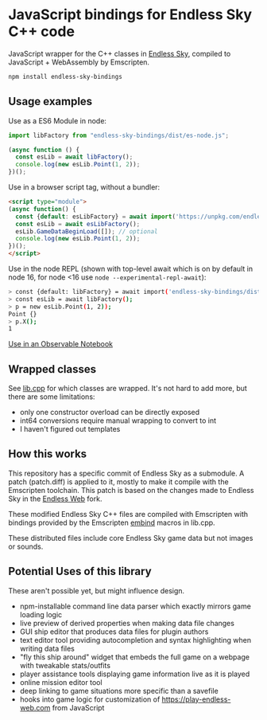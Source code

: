 # JavaScript bindings for Endless Sky C++ code

JavaScript wrapper for the C++ classes in [Endless Sky](https://github.com/endless-sky/endless-sky), compiled to JavaScript + WebAssembly by Emscripten.

```sh
npm install endless-sky-bindings
```


## Usage examples

Use as a ES6 Module in node:
```js
import libFactory from "endless-sky-bindings/dist/es-node.js";

(async function () {
  const esLib = await libFactory();
  console.log(new esLib.Point(1, 2));
})();
```

Use in a browser script tag, without a bundler:

```html
<script type="module">
(async function() {
  const {default: esLibFactory} = await import('https://unpkg.com/endless-sky-bindings/dist/es-web.mjs?module');
  const esLib = await esLibFactory();
  esLib.GameDataBeginLoad([]); // optional
  console.log(new esLib.Point(1, 2));
})();
</script>
```

Use in the node REPL (shown with top-level await which is on by default in node 16, for node <16 use `node --experimental-repl-await`):

```sh
> const {default: libFactory} = await import('endless-sky-bindings/dist/es-node.js');
> const esLib = await libFactory();
> p = new esLib.Point(1, 2));
Point {}
> p.X();
1
```

[Use in an Observable Notebook](https://observablehq.com/@ballingt/endless-sky-cpp-bindings)
 
## Wrapped classes

See [lib.cpp](./lib.cpp) for which classes are wrapped. It's not hard to add more, but there are some limitations:
* only one constructor overload can be directly exposed
* int64 conversions require manual wrapping to convert to int
* I haven't figured out templates

## How this works

This repository has a specific commit of Endless Sky as a submodule. A patch (patch.diff) is applied to it, mostly to make it compile with the Emscripten toolchain. This patch is based on the changes made to Endless Sky in the [Endless Web](https://github.com/thomasballinger/endless-web) fork.

These modified Endless Sky C++ files are compiled with Emscripten with bindings provided by the Emscripten [embind](https://emscripten.org/docs/porting/connecting_cpp_and_javascript/embind.html) macros in lib.cpp.

These distributed files include core Endless Sky game data but not images or sounds.

## Potential Uses of this library
These aren't possible yet, but might influence design.

* npm-installable command line data parser which exactly mirrors game loading logic
* live preview of derived properties when making data file changes
* GUI ship editor that produces data files for plugin authors
* text editor tool providing autocompletion and syntax highlighting when writing data files
* "fly this ship around" widget that embeds the full game on a webpage with tweakable stats/outfits
* player assistance tools displaying game information live as it is played
* online mission editor tool
* deep linking to game situations more specific than a savefile
* hooks into game logic for customization of https://play-endless-web.com from JavaScript
